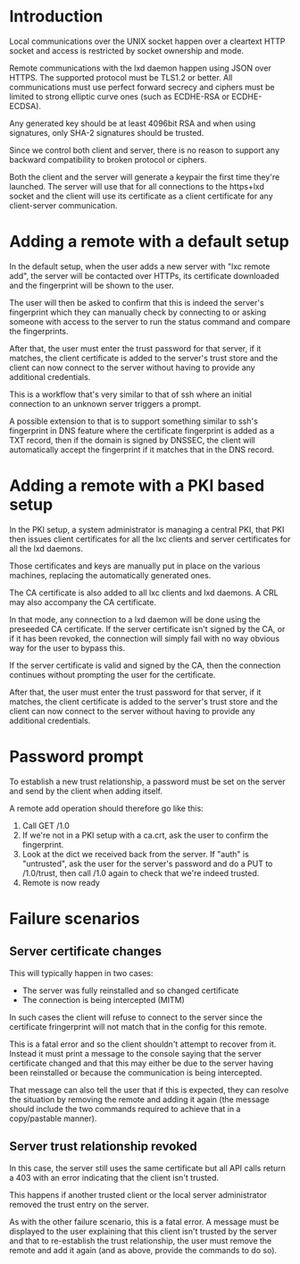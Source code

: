# Introduction
Local communications over the UNIX socket happen over a cleartext HTTP
socket and access is restricted by socket ownership and mode.

Remote communications with the lxd daemon happen using JSON over HTTPS.
The supported protocol must be TLS1.2 or better.
All communications must use perfect forward secrecy and ciphers must be
limited to strong elliptic curve ones (such as ECDHE-RSA or
ECDHE-ECDSA).

Any generated key should be at least 4096bit RSA and when using
signatures, only SHA-2 signatures should be trusted.

Since we control both client and server, there is no reason to support
any backward compatibility to broken protocol or ciphers.

Both the client and the server will generate a keypair the first time
they're launched. The server will use that for all connections to the
https+lxd socket and the client will use its certificate as a client
certificate for any client-server communication.

# Adding a remote with a default setup
In the default setup, when the user adds a new server with "lxc remote
add", the server will be contacted over HTTPs, its certificate
downloaded and the fingerprint will be shown to the user.

The user will then be asked to confirm that this is indeed the server's
fingerprint which they can manually check by connecting to or asking
someone with access to the server to run the status command and compare
the fingerprints.

After that, the user must enter the trust password for that server, if
it matches, the client certificate is added to the server's trust store
and the client can now connect to the server without having to provide
any additional credentials.

This is a workflow that's very similar to that of ssh where an initial
connection to an unknown server triggers a prompt.

A possible extension to that is to support something similar to ssh's
fingerprint in DNS feature where the certificate fingerprint is added as
a TXT record, then if the domain is signed by DNSSEC, the client will
automatically accept the fingerprint if it matches that in the DNS
record.

# Adding a remote with a PKI based setup
In the PKI setup, a system administrator is managing a central PKI, that
PKI then issues client certificates for all the lxc clients and server
certificates for all the lxd daemons.

Those certificates and keys are manually put in place on the various
machines, replacing the automatically generated ones.

The CA certificate is also added to all lxc clients and lxd daemons.
A CRL may also accompany the CA certificate.

In that mode, any connection to a lxd daemon will be done using the
preseeded CA certificate. If the server certificate isn't signed by the
CA, or if it has been revoked, the connection will simply fail with no
way obvious way for the user to bypass this.

If the server certificate is valid and signed by the CA, then the
connection continues without prompting the user for the certificate.

After that, the user must enter the trust password for that server, if
it matches, the client certificate is added to the server's trust store
and the client can now connect to the server without having to provide
any additional credentials.

# Password prompt
To establish a new trust relationship, a password must be set on the
server and send by the client when adding itself.

A remote add operation should therefore go like this:
 1. Call GET /1.0
 2. If we're not in a PKI setup with a ca.crt, ask the user to confirm the fingerprint.
 3. Look at the dict we received back from the server. If "auth" is
    "untrusted", ask the user for the server's password and do a PUT to
    /1.0/trust, then call /1.0 again to check that we're indeed
    trusted.
 4. Remote is now ready

# Failure scenarios
## Server certificate changes
This will typically happen in two cases:

 * The server was fully reinstalled and so changed certificate
 * The connection is being intercepted (MITM)

In such cases the client will refuse to connect to the server since the
certificate fringerprint will not match that in the config for this
remote.

This is a fatal error and so the client shouldn't attempt to recover
from it. Instead it must print a message to the console saying that the
server certificate changed and that this may either be due to the server
having been reinstalled or because the communication is being
intercepted.

That message can also tell the user that if this is expected, they can
resolve the situation by removing the remote and adding it again (the
message should include the two commands required to achieve that in a
copy/pastable manner).


## Server trust relationship revoked
In this case, the server still uses the same certificate but all API
calls return a 403 with an error indicating that the client isn't
trusted.

This happens if another trusted client or the local server administrator
removed the trust entry on the server.

As with the other failure scenario, this is a fatal error. A message
must be displayed to the user explaining that this client isn't trusted
by the server and that to re-establish the trust relationship, the user
must remove the remote and add it again (and as above, provide the
commands to do so).
